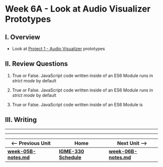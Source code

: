 # Week 6A - Look at Audio Visualizer Prototypes

## I. Overview
- Look at [Project 1 - Audio Visualizer](../projects/project-1.md) prototypes


## II. Review Questions <a id="review-questions"></a>

1) True or False. JavaScript code written inside of an ES6 Module runs in *strict mode* by default

1) True or False. JavaScript code written inside of an ES6 Module runs in *strict mode* by default

1) True or False. JavaScript code written inside of an ES6 Module is 

## III. Writing 



<hr><hr>

| <-- Previous Unit | Home | Next Unit -->
| --- | --- | --- 
| [**week-05B-notes.md**](week-05B-notes.md)     |  [**IGME-330 Schedule**](../schedule.md) | [**week-06B-notes.md**](week-06B-notes.md)
